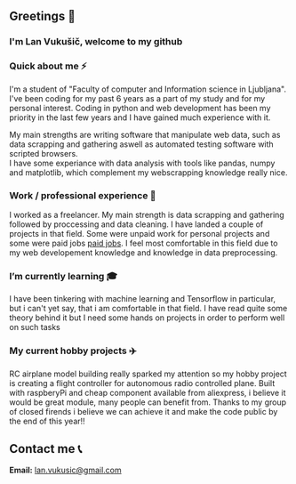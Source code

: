## Greetings 👋  
### I'm Lan Vukušič, welcome to my github   

### Quick about me ⚡  
I'm a student of "Faculty of computer and Information science in Ljubljana". I've been coding for my past 6 years as a part of my study and for my personal interest.
Coding in python and web development has been my priority in the last few years and I have gained much experience with it. 

My main strengths are writing software that manipulate web data, such as data scrapping and gathering aswell as automated testing software with scripted browsers.  
I have some experiance with data analysis with tools like pandas, numpy and matplotlib, which complement my webscrapping knowledge really nice.  

### Work / professional experience 💼
I worked as a freelancer. My main strength is data scrapping and gathering followed by proccessing and data cleaning.
I have landed a couple of projects in that field. Some were unpaid work for personal projects and some were paid jobs [paid jobs](https://www.upwork.com/freelancers/~01c1940c109bd729f8). I feel most comfortable in this field due to my web developement knowledge and knowledge in data preprocessing.

### I’m currently learning 🎓
I have been tinkering with machine learning and Tensorflow in particular, but i can't yet say, that i am comfortable in that field. I have read quite some theory behind it but I need some hands on projects in order to perform well on such tasks  

### My current hobby projects ✈️ 
RC airplane model building really sparked my attention so my hobby project is creating a flight controller for autonomous radio controlled plane. Built with raspberyPi and cheap component available from aliexpress, i believe it would be great module, many people can benefit from. Thanks to my group of closed firends i believe we can achieve it and make the code public by the end of this year!!

## Contact me 📞
__Email:__ lan.vukusic@gmail.com

